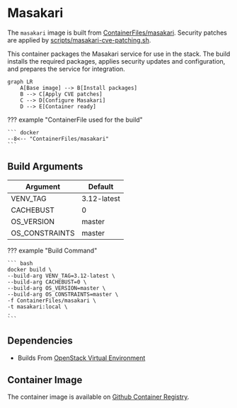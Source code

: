 # Masakari

The `masakari` image is built from [ContainerFiles/masakari](https://github.com/rackerlabs/genestack-images/blob/main/ContainerFiles/masakari). Security patches are applied by [scripts/masakari-cve-patching.sh](https://github.com/rackerlabs/genestack-images/blob/main/scripts/masakari-cve-patching.sh).

This container packages the Masakari service for use in the stack. The build installs the required packages, applies security updates and configuration, and prepares the service for integration.

``` mermaid
graph LR
    A[Base image] --> B[Install packages]
    B --> C[Apply CVE patches]
    C --> D[Configure Masakari]
    D --> E[Container ready]
```

??? example "ContainerFile used for the build"

    ``` docker
    --8<-- "ContainerFiles/masakari"
    ```

## Build Arguments

| Argument | Default |
| --- | --- |
| VENV_TAG | 3.12-latest |
| CACHEBUST | 0 |
| OS_VERSION | master |
| OS_CONSTRAINTS | master |

??? example "Build Command"

    ``` bash
    docker build \
    --build-arg VENV_TAG=3.12-latest \
    --build-arg CACHEBUST=0 \
    --build-arg OS_VERSION=master \
    --build-arg OS_CONSTRAINTS=master \
    -f ContainerFiles/masakari \
    -t masakari:local \
    .
    ```

## Dependencies

- Builds From [OpenStack Virtual Environment](openstack-venv.md)

## Container Image

The container image is available on [Github Container Registry](https://github.com/rackerlabs/genestack-images/pkgs/container/genestack-images%2Fmasakari).
